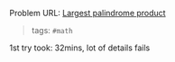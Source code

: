Problem URL: [Largest palindrome product](https://www.hackerrank.com/contests/projecteuler/challenges/euler004/problem)

> tags: `#math`

1st try took: 32mins, lot of details fails